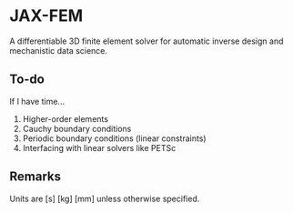 # JAX-FEM

A differentiable 3D finite element solver for automatic inverse design and mechanistic data science.


## To-do

If I have time...

1. Higher-order elements
2. Cauchy boundary conditions
3. Periodic boundary conditions (linear constraints)
4. Interfacing with linear solvers like PETSc
 

## Remarks

Units are [s] [kg] [mm] unless otherwise specified.
